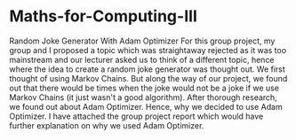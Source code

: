 # Maths-for-Computing-III
Random Joke Generator With Adam Optimizer
For this group project, my group and I proposed a topic which was straightaway rejected as it was too mainstream and our lecturer asked us to think of a different topic, hence where the idea to create a random joke generator was thought out. We first thought of using Markov Chains. But along the way of our project, we found out that there would be times when the joke would not be a joke if we use Markov Chains (it just wasn't a good algorithm). After thorough research, we found out about Adam Optimizer. Hence, why we decided to use Adam Optimizer. I have attached the group project report which would have further explanation on why we used Adam Optimizer. 
